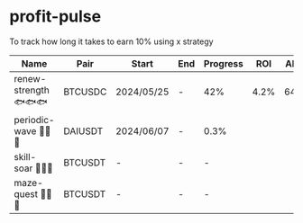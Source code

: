 # profit-pulse
To track how long it takes to earn 10% using x strategy

|Name|Pair|Start|End|Progress|ROI|APR|Drawdown|
|----|----|----|----|----|----|----|----|
|renew-strength 🐟🐟🐟|BTCUSDC|2024/05/25|-|42%|4.2%|64%|1%|
|periodic-wave 🌊🌊🌊|DAIUSDT|2024/06/07|-|0.3%|
|skill-soar 🦜🦜🦜|BTCUSDT|-|-|-|
|maze-quest 🐹🐹🐹|BTCUSDT|-|-|-|
